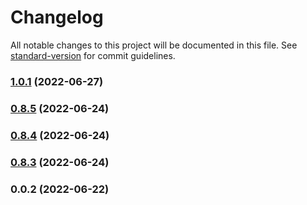 # Changelog

All notable changes to this project will be documented in this file. See [standard-version](https://github.com/conventional-changelog/standard-version) for commit guidelines.

### [1.0.1](https://github.com/Invsoft/konczenie-biezacej-pracy/compare/v0.8.5...v1.0.1) (2022-06-27)

### [0.8.5](https://github.com/Invsoft/konczenie-biezacej-pracy/compare/v0.8.4...v0.8.5) (2022-06-24)

### [0.8.4](https://github.com/Invsoft/konczenie-biezacej-pracy/compare/v0.8.3...v0.8.4) (2022-06-24)

### [0.8.3](https://github.com/Invsoft/konczenie-biezacej-pracy/compare/v0.0.2...v0.8.3) (2022-06-24)

### 0.0.2 (2022-06-22)
